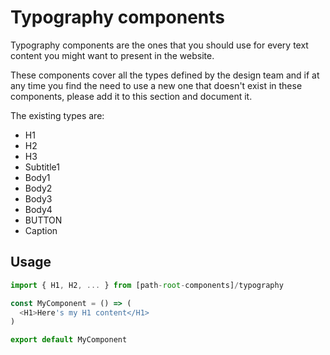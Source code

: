 # Typography components

Typography components are the ones that you should use for every text content you might want to present in the website.

These components cover all the types defined by the design team and if at any time you find the need to use a new one that doesn't exist in these components, please add it to this section and document it.

The existing types are:

* H1
* H2
* H3
* Subtitle1
* Body1
* Body2
* Body3
* Body4
* BUTTON
* Caption

## Usage

~~~js
import { H1, H2, ... } from [path-root-components]/typography

const MyComponent = () => (
  <H1>Here's my H1 content</H1>
)

export default MyComponent
~~~